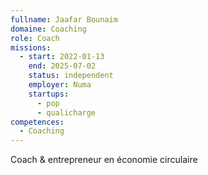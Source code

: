```yaml
---
fullname: Jaafar Bounaim
domaine: Coaching
role: Coach
missions:
  - start: 2022-01-13
    end: 2025-07-02
    status: independent
    employer: Numa
    startups:
      - pop
      - qualicharge
competences:
  - Coaching
---
```

Coach & entrepreneur en économie circulaire